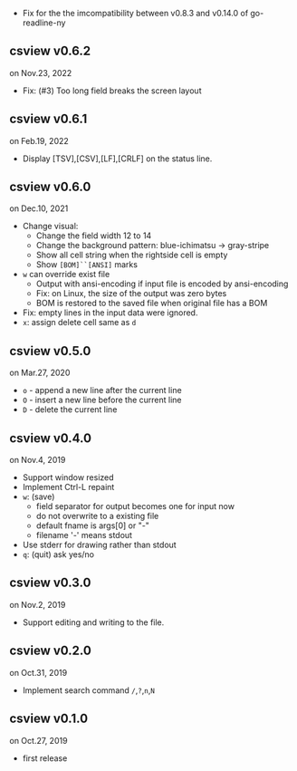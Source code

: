 - Fix for the the imcompatibility between v0.8.3 and v0.14.0 of go-readline-ny

csview v0.6.2
------
on Nov.23, 2022

- Fix: (#3) Too long field breaks the screen layout

csview v0.6.1
------
on Feb.19, 2022

- Display [TSV],[CSV],[LF],[CRLF] on the status line.

csview v0.6.0
------
on Dec.10, 2021

- Change visual:
    - Change the field width 12 to 14
    - Change the background pattern: blue-ichimatsu -> gray-stripe
    - Show all cell string when the rightside cell is empty
    - Show `[BOM]``[ANSI]` marks
- `w` can override exist file
    - Output with ansi-encoding if input file is encoded by ansi-encoding
    - Fix: on Linux, the size of the output was zero bytes
    - BOM is restored to the saved file when original file has a BOM
- Fix: empty lines in the input data were ignored.
- `x`: assign delete cell same as `d`

csview v0.5.0
------
on Mar.27, 2020

- `o` - append a new line after the current line
- `O` - insert a new line before the current line
- `D` - delete the current line

csview v0.4.0
------
on Nov.4, 2019

- Support window resized
- Implement Ctrl-L repaint
- `w`: (save)
    - field separator for output becomes one for input now
    - do not overwrite to a existing file
    - default fname is args[0] or "-"
    - filename '-' means stdout
- Use stderr for drawing rather than stdout
- `q`: (quit) ask yes/no

csview v0.3.0
------
on Nov.2, 2019

- Support editing and writing to the file.

csview v0.2.0
------
on Oct.31, 2019

- Implement search command `/`,`?`,`n`,`N`

csview v0.1.0
------
on Oct.27, 2019

- first release
